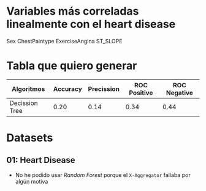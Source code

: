 # Variables más correladas linealmente con el heart disease

Sex
ChestPaintype
ExerciseAngina
ST_SLOPE

# Tabla que quiero generar

| Algoritmos     | Accuracy | Precission | ROC Positive | ROC Negative |
| ---            | ---      | ---        | ---          | ---          |
| Decission Tree | 0.20     | 0.14       | 0.34         | 0.44         |

# Datasets

## 01: Heart Disease

- No he podido usar *Random Forest* porque el `X-Aggregator` fallaba por algún motiva
